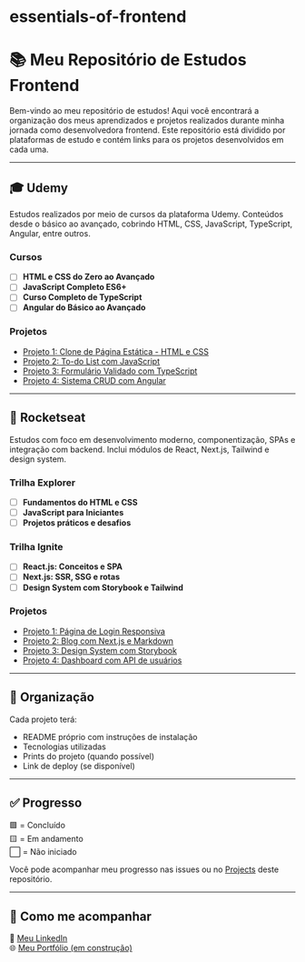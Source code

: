 # essentials-of-frontend

# 📚 Meu Repositório de Estudos Frontend

Bem-vindo ao meu repositório de estudos! Aqui você encontrará a organização dos meus aprendizados e projetos realizados durante minha jornada como desenvolvedora frontend. Este repositório está dividido por plataformas de estudo e contém links para os projetos desenvolvidos em cada uma.

---

## 🎓 Udemy

Estudos realizados por meio de cursos da plataforma Udemy. Conteúdos desde o básico ao avançado, cobrindo HTML, CSS, JavaScript, TypeScript, Angular, entre outros.

### Cursos
- [ ] **HTML e CSS do Zero ao Avançado**
- [ ] **JavaScript Completo ES6+**
- [ ] **Curso Completo de TypeScript**
- [ ] **Angular do Básico ao Avançado**

### Projetos
- [Projeto 1: Clone de Página Estática - HTML e CSS](#em-breve)
- [Projeto 2: To-do List com JavaScript](#em-breve)
- [Projeto 3: Formulário Validado com TypeScript](#em-breve)
- [Projeto 4: Sistema CRUD com Angular](#em-breve)

---

## 🚀 Rocketseat

Estudos com foco em desenvolvimento moderno, componentização, SPAs e integração com backend. Inclui módulos de React, Next.js, Tailwind e design system.

### Trilha Explorer
- [ ] **Fundamentos do HTML e CSS**
- [ ] **JavaScript para Iniciantes**
- [ ] **Projetos práticos e desafios**

### Trilha Ignite
- [ ] **React.js: Conceitos e SPA**
- [ ] **Next.js: SSR, SSG e rotas**
- [ ] **Design System com Storybook e Tailwind**

### Projetos
- [Projeto 1: Página de Login Responsiva](#em-breve)
- [Projeto 2: Blog com Next.js e Markdown](#em-breve)
- [Projeto 3: Design System com Storybook](#em-breve)
- [Projeto 4: Dashboard com API de usuários](#em-breve)

---

## 📂 Organização

Cada projeto terá:
- README próprio com instruções de instalação
- Tecnologias utilizadas
- Prints do projeto (quando possível)
- Link de deploy (se disponível)

---

## ✅ Progresso

🟩 = Concluído  
🟨 = Em andamento  
⬜ = Não iniciado

Você pode acompanhar meu progresso nas issues ou no [Projects](#) deste repositório.

---

## 📌 Como me acompanhar

🔗 [Meu LinkedIn](#)  
🌐 [Meu Portfólio (em construção)](#)
